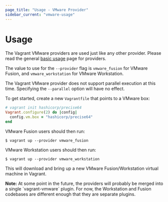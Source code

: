 ```yaml
---
page_title: "Usage - VMware Provider"
sidebar_current: "vmware-usage"
---
```


# Usage

The Vagrant VMware providers are used just like any other provider. Please
read the general [basic usage](/v2/providers/basic_usage.html) page for
providers.

The value to use for the `--provider` flag is `vmware_fusion` for VMware
Fusion, and `vmware_workstation` for VMware Workstation.

The Vagrant VMware provider does not support parallel execution at this time.
Specifying the `--parallel` option will have no effect.

To get started, create a new `Vagrantfile` that points to a VMware box:

```ruby
# vagrant init hashicorp/precise64
Vagrant.configure(2) do |config|
  config.vm.box = "hashicorp/precise64"
end
```

VMware Fusion users should then run:

```shell
$ vagrant up --provider vmware_fusion
```

VMware Workstation users should then run:

```shell
$ vagrant up --provider vmware_workstation
```

This will download and bring up a new VMware Fusion/Workstation virtual machine
in Vagrant.

<div class="alert alert-info">
	<p>
		<strong>Note:</strong> At some point in the future, the providers
		will probably be merged into a single `vagrant-vmware` plugin. For now,
		the Workstation and Fusion codebases are different enough that they
		are separate plugins.
	</p>
</div>
